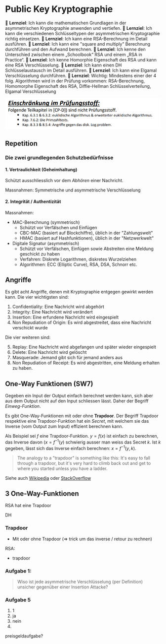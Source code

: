 # Public Key Kryptographie

🎯 **Lernziel**:  Ich kann die mathematischen Grundlagen in der asymmetrischen Kryptographie anwenden und vertiefen.
🎯 **Lernziel**: Ich kann die verschiedenen Schlüsseltypen der asymmetrischen Kryptographie richtig einsetzen.
🎯 **Lernziel**: Ich kann eine RSA-Berechnung im Detail ausführen.
🎯 **Lernziel**: Ich kann eine "square and multiply" Berechnung durchführen und den Aufwand berechnen.
🎯 **Lernziel**: Ich kenne den Unterschied zwischen einem „Schoolbook“ RSA und einem „RSA in Practice“.
🎯 **Lernziel**: Ich kenne Homorphie Eigenschaft des RSA und kann eine RSA Verschlüsselung.
🎯 **Lernziel**: Ich kann einen DH Schlüsselaustausch im Detail ausführen.
🎯 **Lernziel**: Ich kann eine Elgamal Verschlüsselung durchführen.
🎯 **Lernziel**: Wichtig: Mindestens einer der 4 folg. Algorithmen wird in der Prüfung vorkommen: RSA-Berechnung, Homomorphe Eigenschaft des RSA, Diffie-Hellman Schlüsselverteilung, Elgamal Verschlüsselung



![image-20201029143618101](assets/image-20201029143618101.png)



## Repetition

### Die zwei grundlegenden Schutzbedürfnisse



#### 1. Vertraulichkeit (Geheimhaltung)

Schützt ausschliesslich vor dem *Abhören* einer Nachricht.

Massnahmen: Symmetrische und asymmetrische Verschlüsselung



#### 2. Integrität / Authentizität

Massnahmen:

* MAC-Berechnung (symmetrisch)
  * Schützt vor Verfälschen und Einfügen
  * CBC-MAC (basiert auf Blockchiffre), üblich in der "Zahlungswelt"
  * HMAC (basiert auf Hashfunktionen), üblich in der "Netzwerkwelt"
* Digitale Signatur (asymmetrisch)
  * Schützt vor Verfälschen, Einfügen sowie Abstreiten eine Meldung geschickt zu haben
  * Verfahren: Diskrete Logarithmen, diskretes Wurzelziehen
  * Algorithmen: ECC (Elliptic Curve), RSA, DSA, Schnorr etc.



## Angriffe



Es gibt acht Angriffe, denen mit Kryptographie entgegen gewirkt werden kann. Die vier wichtigsten sind:

1. Confidentiality: Eine Nachricht wird abgehört
2. Integrity: Eine Nachricht wird verändert
3. Insertion: Eine erfundene Nachricht wird eingespielt
4. Non Repudiation of Origin: Es wird abgestreitet, dass eine Nachricht verschickt wurde

Die vier weiteren sind:

5. Replay: Eine Nachricht wird abgefangen und später wieder eingespielt
6. Delete: Eine Nachricht wird gelöscht
7. Masquerade: Jemand gibt sich für jemand anders aus
8. Non Repudiation of Receipt: Es wird abgestritten, eine Meldung erhalten zu haben.



## One-Way Funktionen (SW7)

Gegeben ein Input der Output einfach berechnet werden kann, sich aber aus dem Output nicht auf den Input schliessen lässt. Daher der Begriff *Einweg-Funktion*.



Es gibt One-Way-Funktionen mit oder ohne **Trapdoor**. Der Begriff Trapdoor respektive eine Trapdoor-Funktion hat ein *Secret*, mit welchem sie das Inverse (vom Output zum Input) effizient berechnen kann.

Als Beispiel sei $f$ eine Trapdoor-Funktion. $y = f(x)$ ist einfach zu berechnen, das Inverse davon ($x = f^{-1}(y)$ schwierig ausser man weiss das Secret $k$. Ist $k$ gegeben, lässt sich das Inverse einfach berechnen: $x = f^{-1}(y,k)$.



> The analogy to a "trapdoor" is something like this: It's easy to fall through a trapdoor, but it's very hard to climb back out and get to where you started unless you have a ladder.

Siehe auch [Wikipedia](https://en.wikipedia.org/wiki/Trapdoor_function) oder [StackOverflow](https://crypto.stackexchange.com/questions/10087/what-is-the-meaning-of-trapdoor-in-cryptography)

## 3 One-Way-Funktionen

RSA hat eine Trapdoor 

DH 



### Trapdoor



* Mit oder ohne Trapdoor (=> trick um das inverse / retour zu rechnen)



RSA:

- trapdoor



### Aufgabe 1:

>  Wiso ist jede asymmetrische Verschlüsselung (per Definition) unsicher gegenüber einer Insertion Attacke?



### Aufgabe 5

1. 1
2. ja
3. nein
4. 



preisgeldaufgabe?